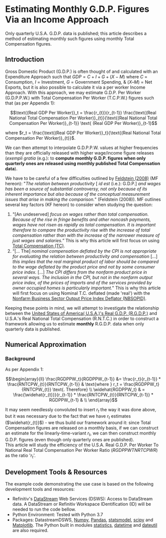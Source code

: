 # Estimating Monthly G.D.P. Figures Via an Income Approach
Only quarterly U.S.A. G.D.P. data is published; this article describes a method of estimating monthly such figures using monthly Total Compensation figures.

## Introduction

Gross Domestic Product (G.D.P.) is often thought of and calculated with an Expenditure Approach such that $GDP = C + I + G + (X - M)$ where $C$ = Consumption, $I$ = Investment, $G$ = Government Spending, & $(X – M)$ = Net Exports, but it is also possible to calculate it via a per worker Income Approach. With this approach, we may estimate G.D.P. Per Worker (G.D.P.P.W.) with Total Compensation Per Worker (T.C.P.W.) figures such that (as per Appendix 1):

$$\text{(Real GDP Per Worker)}_t  = \frac{r_{t}}{r_{t-1}} \frac{\text{(Real National Total Compensation Per Worker)}_{t}}{\text{(Real National Total Compensation Per Worker)}_{t-1}} \text{   (Real GDP Per Worker)}_{t-1}$$

where $r_t = \frac{\text{(Real GDP Per Worker)}_t}{\text{(Real National Total Compensation Per Worker)}_{t}}$.

We can then attempt to interpolate G.D.P.P.W. values at higher frequencies than they are officially released with higher wage/income figure releases (*exempli gratia* (e.g.): to **compute monthly G.D.P. figures when only quarterly ones are released using monthly published Total Compensation data**).

We have to be careful of a few difficulties outlined by [Feldstein (2008)]( https://www.nber.org/papers/w13953) (MF hereon): "*The relation between productivity* [ *id est* (i.e.): G.D.P.] *and wages has been a source of substantial controversy, not only because of its inherent importance but also because of the conceptual measurement issues that arise in making the comparison.*" (Feldstein (2008)). MF outlines several key factors (KF hereon) to consider when studying the question:

1.	"[An undeserved] *focus on wages rather than total compensation.  Because of the rise in fringe benefits and other noncash payments, wages have not risen as rapidly as total compensation.  It is important therefore to compare the productivity rise with the increase of total compensation rather than with the increase of the narrower measure of just wages and salaries.”* This is why this article will first focus on using [Total Compensation (TC)](http://product.datastream.com/browse/search.aspx?dsid=ZRQW955&AppGroup=DSAddin&q=USPERINCB&prev=99_aUSDGPY%2FA&nav_category=12&nav_market=United+States).
2.	“[… The] *nominal compensation deflated by the CPI is not appropriate for evaluating the relation between productivity and compensation* […] *this implies that the real marginal product of labor should be compared to the wage deflated by the product price and not by some consumer price index.* [...] *The CPI differs from the nonfarm product price in several ways. The inclusion in the CPI, but not in the nonfarm output price index, of the prices of imports and of the services provided by owner occupied homes is particularly important.*" This is why this article will first focus on using Nominal T.C. deflated (made 'real') with the [Nonfarm Business Sector Output Price Index Deflator (NBSOPID)](http://product.datastream.com/browse/search.aspx?dsid=ZRQW955&AppGroup=DSAddin&q=Nonfarm+Business+Sector+real+2012%3D100&prev=99_Nonfarm+Business+Sector+real+2012%3D100&nav_category=12&nav_source=Bureau+of+Labor+Statistics%2C+U.S.+Department+of+Labor).

Keeping these points in mind, we will attempt to investigate the relationship between the [United States of America( U.S.A.)'s Real G.D.P. (R.G.D.P.)](http://product.datastream.com/browse/search.aspx?dsid=ZRQW955&AppGroup=DSAddin&q=USGDP...B&prev=99_USCP...CE&nav_category=12&nav_market=United+States) and U.S.A.'s Real National Total Compensation (R.N.T.C.) in order to construct a framework allowing us to estimate **monthly** R.G.D.P. data when only quarterly data is published.

## Numerical Approximation

### Background

As per Appendix 1:

$$\begin{array}{ll}
    \frac{RGDPPW_t}{RGDPPW_{t-1}}
        &=  \frac{r_t}{r_{t-1}} * \frac{RNTCPW_{t}}{RNTCPW_{t-1}}
        & \text{where } r_t = \frac{RGDPPW_t}{RNTCPW_{t}} \text{. Therefore} \\
     \widehat{RGDPPW_t} &
        = \frac{\widehat{r_{t}}}{r_{t-1}} * \frac{RNTCPW_{t}}{RNTCPW_{t-1}} * RGDPPW_{t-1}
        & \\
\end{array}$$


It may seem needlessly convoluted to insert $r_t$ the way it was done above, but it was necessary due to the fact that we have $r_t$ estimates ($\widehat{r_{t}}$) - we thus build our framework around it: since Total Compensation figures are released on a monthly basis, if we can construct an estimate for the linearly-time-variant $r_t$, we can then construct monthly G.D.P. figures (even though only quarterly ones are published). \
This article will study the efficiency of the U.S.A. Real G.D.P. Per Worker To National Real Total Compensation Per Worker Ratio ($RGDPPWTNRTCPWR$) as the ratio '$r_t$'.


## Development Tools & Resources
The example code demonstrating the use case is based on the following development tools and resources:

- Refinitiv's [DataStream](https://www.refinitiv.com/en/products/datastream-macroeconomic-analysis) Web Services (DSWS): Access to DataStream data. A DataStream or Refinitiv Workspace IDentification (ID) will be needed to run the code bellow.
- Python Environment:
Tested with Python 3.7
- Packages: DatastreamDSWS, [Numpy](https://numpy.org/), [Pandas](https://pandas.pydata.org/), [statsmodel](https://www.statsmodels.org/stable/index.html), [scipy](https://www.scipy.org/) and [Matplotlib](https://matplotlib.org/). The Python built in modules [statistics](https://docs.python.org/3/library/statistics.html), [datetime](https://docs.python.org/3/library/datetime.html) and [dateutil](https://dateutil.readthedocs.io/en/stable/) are also required.
